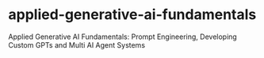 # applied-generative-ai-fundamentals
Applied Generative AI Fundamentals: Prompt Engineering, Developing Custom GPTs and Multi AI Agent Systems
